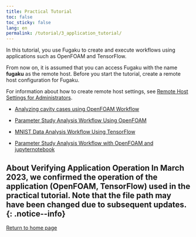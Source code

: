 ```yaml
---
title: Practical Tutorial
toc: false
toc_sticky: false
lang: en
permalink: /tutorial/3_application_tutorial/
---
```


In this tutorial, you use Fugaku to create and execute workflows using applications such as OpenFOAM and TensorFlow.

From now on, it is assumed that you can access Fugaku with the name __fugaku__ as the remote host.
Before you start the tutorial, create a remote host configuration for Fugaku.

For information about how to create remote host settings, see [Remote Host Settings for Administrators]({{site.baseurl}}/for_admins/how_to_boot/#remote-host-settings).

 * [Analyzing cavity cases using OpenFOAM Workflow](1_OpenFOAM_cavity/)

 * [Parameter Study Analysis Workflow Using OpenFOAM](2_OpenFOAM_PS/)

 * [MNIST Data Analysis Workflow Using TensorFlow](3_TensorFlow_mnist/)

 * [Parameter Study Analysis Workflow with OpenFOAM and jupyternotebook](4_OpenFOAM_jupyter/)

__About Verifying Application Operation__
In March 2023, we confirmed the operation of the application (OpenFOAM, TensorFlow) used in the practical tutorial.
Note that the file path may have been changed due to subsequent updates.
{: .notice--info}
--------
[Return to home page]({{site.baseurl}}/tutorial/)
